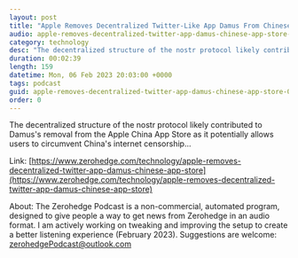 ```yaml
---
layout: post
title: "Apple Removes Decentralized Twitter-Like App Damus From Chinese App Store"
audio: apple-removes-decentralized-twitter-app-damus-chinese-app-store-0
category: technology
desc: "The decentralized structure of the nostr protocol likely contributed to Damus's removal from the Apple China App Store as it potentially allows users to circumvent China's internet censorship..."
duration: 00:02:39
length: 159
datetime: Mon, 06 Feb 2023 20:03:00 +0000
tags: podcast
guid: apple-removes-decentralized-twitter-app-damus-chinese-app-store-0
order: 0
---
```

The decentralized structure of the nostr protocol likely contributed to Damus's removal from the Apple China App Store as it potentially allows users to circumvent China's internet censorship...

Link: [https://www.zerohedge.com/technology/apple-removes-decentralized-twitter-app-damus-chinese-app-store](https://www.zerohedge.com/technology/apple-removes-decentralized-twitter-app-damus-chinese-app-store)

About: The Zerohedge Podcast is a non-commercial, automated program, designed to give people a way to get news from Zerohedge in an audio format.  I am actively working on tweaking and improving the setup to create a better listening experience (February 2023).  Suggestions are welcome: [zerohedgePodcast@outlook.com](mailto:zerohedgePodcast@outlook.com)